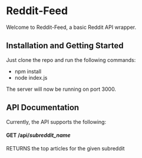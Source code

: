 # Reddit-Feed

Welcome to Reddit-Feed, a basic Reddit API wrapper.

## Installation and Getting Started
Just clone the repo and run the following commands:
* npm install
* node index.js


The server will now be running on port 3000.

## API Documentation
Currently, the API supports the following:

#### GET /api/_subreddit_name_
RETURNS the top articles for the given subreddit
